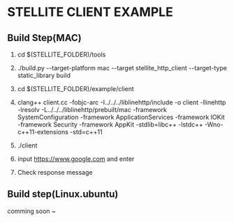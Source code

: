 STELLITE CLIENT EXAMPLE
=========

Build Step(MAC)
---

1. cd $(STELLITE_FOLDER)/tools
2. ./build.py --target-platform mac --target stellite_http_client --target-type static_library build
3. cd $(STELLITE_FOLDER)/example/client
4. clang++ client.cc -fobjc-arc -I../../../liblinehttp/include -o client -llinehttp -lresolv -L../../../liblinehttp/prebuilt/mac -framework SystemConfiguration -framework ApplicationServices -framework IOKit -framework Security -framework AppKit -stdlib=libc++ -lstdc++ -Wno-c++11-extensions -std=c++11
 
5. ./client
6. input https://www.google.com and enter
7. Check response message

Build step(Linux.ubuntu)
---

comming soon ~
